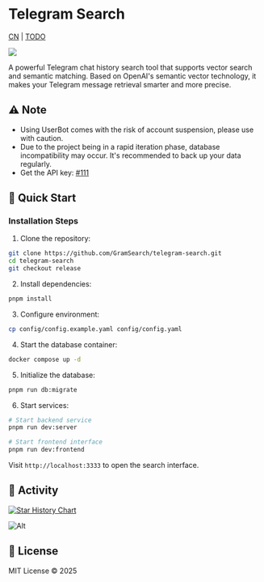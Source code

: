 # Telegram Search

[CN](./README.md) | [TODO](https://github.com/GramSearch/telegram-search/issues/23)

[![](https://dcbadge.limes.pink/api/server/AturAqBgFw)](https://discord.gg/AturAqBgFw)

A powerful Telegram chat history search tool that supports vector search and semantic matching. Based on OpenAI's semantic vector technology, it makes your Telegram message retrieval smarter and more precise.

## ⚠️ **Note**

- Using UserBot comes with the risk of account suspension, please use with caution.
- Due to the project being in a rapid iteration phase, database incompatibility may occur. It's recommended to back up your data regularly.
- Get the API key: [#111](https://github.com/GramSearch/telegram-search/issues/111)

## 🚀 Quick Start

### Installation Steps

1. Clone the repository:

```bash
git clone https://github.com/GramSearch/telegram-search.git
cd telegram-search
git checkout release
```

2. Install dependencies:

```bash
pnpm install
```

3. Configure environment:

```bash
cp config/config.example.yaml config/config.yaml
```

4. Start the database container:

```bash
docker compose up -d
```

5. Initialize the database:

```bash
pnpm run db:migrate
```

6. Start services:

```bash
# Start backend service
pnpm run dev:server

# Start frontend interface
pnpm run dev:frontend
```

Visit `http://localhost:3333` to open the search interface.

## 🚀 Activity

[![Star History Chart](https://api.star-history.com/svg?repos=luoling8192/telegram-search&type=Date)](https://star-history.com/#luoling8192/telegram-search&Date)

![Alt](https://repobeats.axiom.co/api/embed/c0fe5f057a33ce830a632c6ae421433f50e9083f.svg "Repobeats analytics image")

## 📝 License

MIT License © 2025
